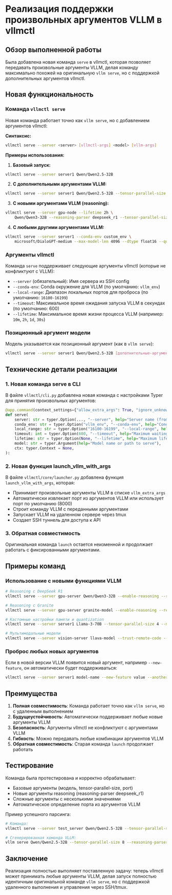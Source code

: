# Реализация поддержки произвольных аргументов VLLM в vllmctl

## Обзор выполненной работы

Была добавлена новая команда `serve` в vllmctl, которая позволяет передавать произвольные аргументы VLLM, делая команду максимально похожей на оригинальную `vllm serve`, но с поддержкой дополнительных аргументов vllmctl.

## Новая функциональность

### Команда `vllmctl serve`

Новая команда работает точно как `vllm serve`, но с добавлением аргументов vllmctl:

**Синтаксис:**
```bash
vllmctl serve --server <server> [vllmctl-args] <model> [vllm-args]
```

**Примеры использования:**

1. **Базовый запуск:**
```bash
vllmctl serve --server server1 Qwen/Qwen2.5-32B
```

2. **С дополнительными аргументами VLLM:**
```bash
vllmctl serve --server server1 Qwen/Qwen2.5-32B --tensor-parallel-size 8 --port 8000
```

3. **С новыми аргументами VLLM (reasoning):**
```bash
vllmctl serve --server gpu-node --lifetime 2h \
    Qwen/Qwen3-32B --reasoning-parser deepseek_r1 --tensor-parallel-size 8
```

4. **С любыми другими аргументами VLLM:**
```bash
vllmctl serve --server server1 --conda-env custom_env \
    microsoft/DialoGPT-medium --max-model-len 4096 --dtype float16 --quantization awq
```

### Аргументы vllmctl

Команда `serve` поддерживает следующие аргументы vllmctl (которые не конфликтуют с VLLM):

- `--server` (обязательный): Имя сервера из SSH config
- `--conda-env`: Conda окружение для VLLM (по умолчанию: `vllm_env`)
- `--local-range`: Диапазон локальных портов для проброса (по умолчанию: `16100-16199`)
- `--timeout`: Максимальное время ожидания запуска VLLM в секундах (по умолчанию: 600)
- `--lifetime`: Максимальное время жизни процесса VLLM (например: `10m`, `2h`, `1d`, `30s`)

### Позиционный аргумент модели

Модель указывается как позиционный аргумент (как в `vllm serve`):
```bash
vllmctl serve --server server1 Qwen/Qwen2.5-32B [дополнительные-аргументы]
```

## Технические детали реализации

### 1. Новая команда serve в CLI

В файле `vllmctl/cli.py` добавлена новая команда с настройками Typer для принятия произвольных аргументов:

```python
@app.command(context_settings={"allow_extra_args": True, "ignore_unknown_options": True})
def serve(
    server: str = typer.Option(..., "--server", help="Server name (from ssh-config)"),
    conda_env: str = typer.Option("vllm_env", "--conda-env", help="Conda environment for running vllm on server"),
    local_range: str = typer.Option("16100-16199", "--local-range", help="Range of local ports for forwarding"),
    timeout: int = typer.Option(600, "--timeout", help="Maximum waiting time for vllm start (sec)"),
    lifetime: str = typer.Option(None, "--lifetime", help="Maximum lifetime for vllm process"),
    model: str = typer.Argument(help="Model name or path to serve"),
    ctx: typer.Context = None,
):
```

### 2. Новая функция launch_vllm_with_args

В файле `vllmctl/core/launcher.py` добавлена функция `launch_vllm_with_args`, которая:

- Принимает произвольные аргументы VLLM в списке `vllm_extra_args`
- Автоматически извлекает порт из аргументов VLLM или использует порт по умолчанию (8000)
- Строит команду VLLM с переданными аргументами
- Запускает VLLM на удаленном сервере через tmux
- Создает SSH туннель для доступа к API

### 3. Обратная совместимость

Оригинальная команда `launch` остается неизменной и продолжает работать с фиксированными аргументами.

## Примеры команд

### Использование с новыми функциями VLLM

```bash
# Reasoning с DeepSeek R1
vllmctl serve --server gpu-server Qwen/Qwen3-32B --enable-reasoning --reasoning-parser deepseek_r1

# Reasoning с Granite
vllmctl serve --server gpu-server granite-model --enable-reasoning --reasoning-parser granite

# Кастомные настройки памяти и quantization
vllmctl serve --server server1 Llama-3-70B --tensor-parallel-size 4 --max-model-len 8192 --quantization awq

# Мультимодальные модели
vllmctl serve --server vision-server llava-model --trust-remote-code --limit-mm-per-prompt image=4
```

### Проброс любых новых аргументов

Если в новой версии VLLM появится новый аргумент, например `--new-feature`, он автоматически будет поддерживаться:

```bash
vllmctl serve --server server1 model-name --new-feature value --another-new-arg
```

## Преимущества

1. **Полная совместимость**: Команда работает точно как `vllm serve`, но с удаленным выполнением
2. **Будущеустойчивость**: Автоматически поддерживает любые новые аргументы VLLM
3. **Безопасность**: Аргументы vllmctl не конфликтуют с аргументами VLLM
4. **Гибкость**: Можно передавать любые комбинации аргументов VLLM
5. **Обратная совместимость**: Старая команда `launch` продолжает работать

## Тестирование

Команда была протестирована и корректно обрабатывает:
- Базовые аргументы (модель, tensor-parallel-size, port)
- Новые аргументы reasoning (reasoning-parser deepseek_r1)
- Сложные аргументы с несколькими значениями
- Автоматическое определение порта из аргументов VLLM

Пример успешного парсинга:
```bash
# Команда:
vllmctl serve --server test_server Qwen/Qwen2.5-32B --tensor-parallel-size 8 --reasoning-parser deepseek_r1

# Сгенерированная команда VLLM:
vllm serve Qwen/Qwen2.5-32B --tensor-parallel-size 8 --reasoning-parser deepseek_r1 --port 8000
```

## Заключение

Реализация полностью выполняет поставленную задачу: теперь vllmctl может принимать любые аргументы VLLM, делая запуск полностью идентичным оригинальной команде `vllm serve`, но с поддержкой удаленного выполнения и управления через SSH/tmux.